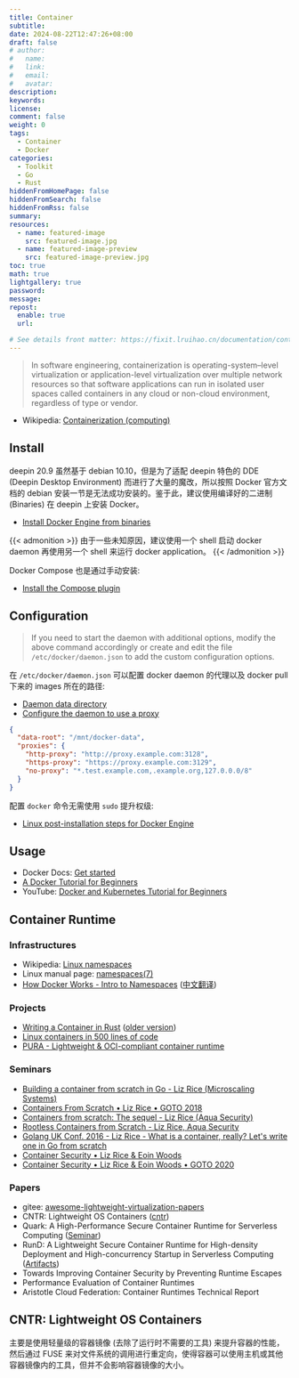 ```yaml
---
title: Container
subtitle:
date: 2024-08-22T12:47:26+08:00
draft: false
# author:
#   name:
#   link:
#   email:
#   avatar:
description:
keywords:
license:
comment: false
weight: 0
tags:
  - Container
  - Docker
categories:
  - Toolkit
  - Go
  - Rust
hiddenFromHomePage: false
hiddenFromSearch: false
hiddenFromRss: false
summary:
resources:
  - name: featured-image
    src: featured-image.jpg
  - name: featured-image-preview
    src: featured-image-preview.jpg
toc: true
math: true
lightgallery: true
password:
message:
repost:
  enable: true
  url:

# See details front matter: https://fixit.lruihao.cn/documentation/content-management/introduction/#front-matter
---
```


> In software engineering, containerization is operating-system–level virtualization or application-level virtualization over multiple network resources so that software applications can run in isolated user spaces called containers in any cloud or non-cloud environment, regardless of type or vendor.

<!--more-->

- Wikipedia: [Containerization (computing)](https://en.wikipedia.org/wiki/Containerization_(computing))

## Install

deepin 20.9 虽然基于 debian 10.10，但是为了适配 deepin 特色的 DDE (Deepin Desktop Environment) 而进行了大量的魔改，所以按照 Docker 官方文档的 debian 安装一节是无法成功安装的。鉴于此，建议使用编译好的二进制 (Binaries) 在 deepin 上安装 Docker。

- [Install Docker Engine from binaries](https://docs.docker.com/engine/install/binaries/)

{{< admonition >}}
由于一些未知原因，建议使用一个 shell 启动 docker daemon 再使用另一个 shell 来运行 docker application。
{{< /admonition >}}

Docker Compose 也是通过手动安装:

- [Install the Compose plugin](https://docs.docker.com/compose/install/linux/#install-the-plugin-manually)

## Configuration

> If you need to start the daemon with additional options, modify the above command accordingly or create and edit the file `/etc/docker/daemon.json` to add the custom configuration options.

在 `/etc/docker/daemon.json` 可以配置 docker daemon 的代理以及 docker pull 下来的 images 所在的路径:

- [Daemon data directory](https://docs.docker.com/engine/daemon/#daemon-data-directory)
- [Configure the daemon to use a proxy](https://docs.docker.com/engine/daemon/proxy/)

```json
{
  "data-root": "/mnt/docker-data",
  "proxies": {
    "http-proxy": "http://proxy.example.com:3128",
    "https-proxy": "https://proxy.example.com:3129",
    "no-proxy": "*.test.example.com,.example.org,127.0.0.0/8"
  }
}
```

配置 `docker` 命令无需使用 `sudo` 提升权级:

- [Linux post-installation steps for Docker Engine](https://docs.docker.com/engine/install/linux-postinstall/)

## Usage

- Docker Docs: [Get started](https://docs.docker.com/get-started/)
- [A Docker Tutorial for Beginners](https://docker-curriculum.com/#webapps-with-docker)
- YouTube: [Docker and Kubernetes Tutorial for Beginners](https://www.youtube.com/playlist?list=PLy7NrYWoggjwPggqtFsI_zMAwvG0SqYCb)

## Container Runtime

### Infrastructures

- Wikipedia: [Linux namespaces](https://en.wikipedia.org/wiki/Linux_namespaces)
- Linux manual page: [namespaces(7)](https://man7.org/linux/man-pages/man7/namespaces.7.html)
- [How Docker Works - Intro to Namespaces](https://www.youtube.com/watch?v=-YnMr1lj4Z8) ([中文翻译](https://www.bilibili.com/video/BV1JZ4y1m7Pv))

### Projects

- [Writing a Container in Rust](https://litchipi.site/serie/containers_in_rust) ([older version](https://litchipi.github.io/series/container_in_rust))
- [Linux containers in 500 lines of code](https://blog.lizzie.io/linux-containers-in-500-loc.html)
- [PURA - Lightweight & OCI-compliant container runtime](https://github.com/ccrysisa/pura)

### Seminars

- [Building a container from scratch in Go - Liz Rice (Microscaling Systems)](https://www.youtube.com/watch?v=Utf-A4rODH8)
- [Containers From Scratch • Liz Rice • GOTO 2018](https://www.youtube.com/watch?v=8fi7uSYlOdc)
- [Containers from scratch: The sequel - Liz Rice (Aqua Security)](https://www.youtube.com/watch?v=_TsSmSu57Zo)
- [Rootless Containers from Scratch - Liz Rice, Aqua Security](https://www.youtube.com/watch?v=jeTKgAEyhsA)
- [Golang UK Conf. 2016 - Liz Rice - What is a container, really? Let's write one in Go from scratch](https://www.youtube.com/watch?v=HPuvDm8IC-4)
- [Container Security • Liz Rice & Eoin Woods](https://www.youtube.com/watch?v=FyRbFcGygdk)
- [Container Security • Liz Rice & Eoin Woods • GOTO 2020](https://www.youtube.com/watch?v=iXz4i2EbB4M)

### Papers

- gitee: [awesome-lightweight-virtualization-papers](https://gitee.com/enfangcui/awesome-lightweight-virtualization-papers)
- CNTR: Lightweight OS Containers ([cntr](https://github.com/Mic92/cntr))
- Quark: A High-Performance Secure Container Runtime for Serverless Computing ([Seminar](https://www.youtube.com/watch?v=xpMPMt9JEX8))
- RunD: A Lightweight Secure Container Runtime for High-density Deployment and High-concurrency Startup in Serverless Computing ([Artifacts](https://github.com/chengjiagan/RunD_ATC22))
- Towards Improving Container Security by Preventing Runtime Escapes
- Performance Evaluation of Container Runtimes
- Aristotle Cloud Federation: Container Runtimes Technical Report

## CNTR: Lightweight OS Containers

主要是使用轻量级的容器镜像 (去除了运行时不需要的工具) 来提升容器的性能，然后通过 FUSE 来对文件系统的调用进行重定向，使得容器可以使用主机或其他容器镜像内的工具，但并不会影响容器镜像的大小。
